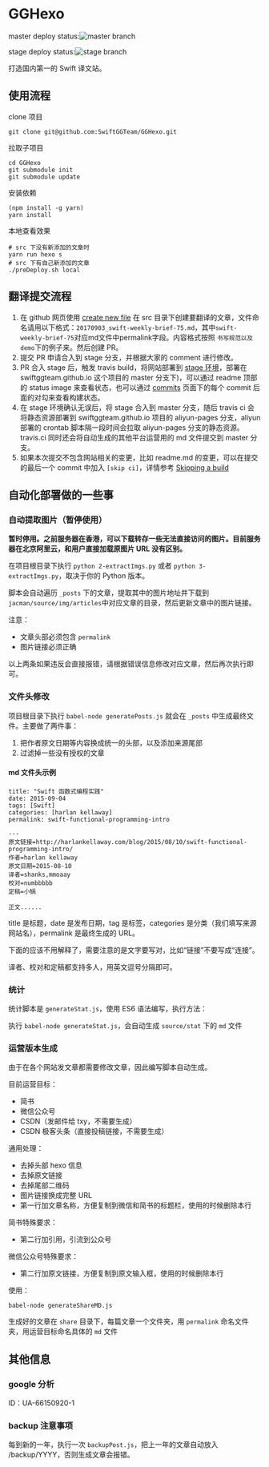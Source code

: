 # GGHexo

master deploy status:![master branch](https://travis-ci.org/SwiftGGTeam/GGHexo.svg?branch=master)

stage deploy status:![stage branch](https://travis-ci.org/SwiftGGTeam/GGHexo.svg?branch=stage)

打造国内第一的 Swift 译文站。

## 使用流程

clone 项目

    git clone git@github.com:SwiftGGTeam/GGHexo.git

拉取子项目

    cd GGHexo
    git submodule init
    git submodule update

安装依赖  

    (npm install -g yarn)
    yarn install

本地查看效果 

```shell
# src 下没有新添加的文章时
yarn run hexo s
# src 下有自己新添加的文章
./preDeploy.sh local
```

## 翻译提交流程

1. 在 github 网页使用 [create new file](https://github.com/SwiftGGTeam/GGHexo/new/stage/src) 在 src 目录下创建要翻译的文章，文件命名请用以下格式：`20170903_swift-weekly-brief-75.md`，其中`swift-weekly-brief-75`对应md文件中permalink字段。内容格式按照 `书写规范以及 demo`下的例子来。然后创建 PR。
2. 提交 PR 申请合入到 stage 分支，并根据大家的 comment 进行修改。
3. PR 合入 stage 后，触发 travis build，将网站部署到 [stage 环境](http://pages.swift.gg)，部署在 swiftggteam.github.io 这个项目的 master 分支下)，可以通过 readme 顶部的 status image 来查看状态，也可以通过 [commits](https://github.com/SwiftGGTeam/GGHexo/commits/stage) 页面下的每个 commit 后面的对勾来查看构建状态。
4. 在 stage 环境确认无误后，将 stage 合入到 master 分支，随后 travis ci 会将静态资源部署到 swiftggteam.github.io 项目的 aliyun-pages 分支，aliyun 部署的 crontab 脚本隔一段时间会拉取 aliyun-pages 分支的静态资源。travis.ci 同时还会将自动生成的其他平台运营用的 md 文件提交到 master 分支。
5. 如果本次提交不包含网站相关的变更，比如 readme.md 的变更，可以在提交的最后一个 commit 中加入 `[skip ci]`，详情参考 [Skipping a build](https://docs.travis-ci.com/user/customizing-the-build#Skipping-a-build)

## 自动化部署做的一些事

###  自动提取图片（暂停使用）

**暂时停用。之前服务器在香港，可以下载转存一些无法直接访问的图片。目前服务器在北京阿里云，和用户直接加载原图片 URL 没有区别。**

在项目根目录下执行 `python 2-extractImgs.py` 或者 `python 3-extractImgs.py`，取决于你的 Python 版本。

脚本会自动遍历 `_posts` 下的文章，提取其中的图片地址并下载到`jacman/source/img/articles`中对应文章的目录，然后更新文章中的图片链接。

注意：

- 文章头部必须包含 `permalink`
- 图片链接必须正确

以上两条如果违反会直接报错，请根据错误信息修改对应文章，然后再次执行即可。

### 文件头修改

项目根目录下执行 `babel-node generatePosts.js` 就会在 `_posts` 中生成最终文件。主要做了两件事：

1. 把作者原文日期等内容换成统一的头部，以及添加来源尾部
2. 过滤掉一些没有授权的文章

#### md 文件头示例

```
title: "Swift 函数式编程实践"
date: 2015-09-04
tags: [Swift]
categories: [harlan kellaway]
permalink: swift-functional-programming-intro

---
原文链接=http://harlankellaway.com/blog/2015/08/10/swift-functional-programming-intro/
作者=harlan kellaway
原文日期=2015-08-10
译者=shanks,mmoaay
校对=numbbbbb
定稿=小锅

正文......
```

title 是标题，date 是发布日期，tag 是标签，categories 是分类（我们填写来源网站名），permalink 是最终生成的 URL。

下面的应该不用解释了，需要注意的是文字要写对，比如“链接”不要写成“连接”。

译者、校对和定稿都支持多人，用英文逗号分隔即可。

### 统计

统计脚本是 `generateStat.js`，使用 ES6 语法编写，执行方法：

执行 `babel-node generateStat.js`，会自动生成 `source/stat` 下的 `md` 文件

### 运营版本生成

由于在各个网站发文章都需要修改文章，因此编写脚本自动生成。

目前运营目标：

- 简书
- 微信公众号
- CSDN（发邮件给 txy，不需要生成）
- CSDN 极客头条（直接投稿链接，不需要生成）

通用处理：

- 去掉头部 hexo 信息
- 去掉原文链接
- 去掉尾部二维码
- 图片链接换成完整 URL
- 第一行加文章名称，方便复制到微信和简书的标题栏，使用的时候删除本行

简书特殊要求：

- 第二行加引用，引流到公众号

微信公众号特殊要求：

- 第二行加原文链接，方便复制到原文输入框，使用的时候删除本行

使用：

`babel-node generateShareMD.js`

生成好的文章在 `share` 目录下，每篇文章一个文件夹，用 `permalink` 命名文件夹，用运营目标命名具体的 `md` 文件

## 其他信息

### google 分析

ID：UA-66150920-1

### backup 注意事项

每到新的一年，执行一次 `backupPost.js`，把上一年的文章自动放入 /backup/YYYY，否则生成文章会报错。
